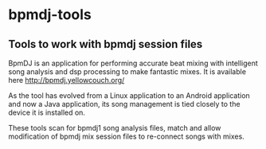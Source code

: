 # bpmdj-tools
## Tools to work with bpmdj session files

BpmDJ is an application for performing accurate beat mixing with intelligent song analysis and dsp processing to make fantastic mixes.
It is available here http://bpmdj.yellowcouch.org/

As the tool has evolved from a Linux application to an Android application and now a Java application, its song management is tied closely
to the device it is installed on.  

These tools scan for bpmdj1 song analysis files, match and allow modification of bpmdj mix session files to re-connect songs with mixes.
